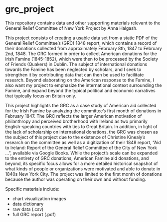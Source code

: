 # grc_project
This repository contains data and other supporting materials relevant to the General Relief Committee of New York Project by Anna Halgash.

This project consists of creating a usable data set from a static PDF of the General Relief Committee’s (GRC) 1848 report, which contains a record of their donations collected from approximately February 8th, 1847 to February 2nd, 1848. The GRC formed in order to collect American donations for the Irish Famine (1845-1852), which were then to be processed by the Society of Friends (Quakers) in Dublin. The subject of international donations towards the Famine has been neglected by scholars, and I seek to strengthen it by contributing data that can then be used to facilitate research. Beyond elaborating on the American response to the Famine, I also want my project to emphasize the international context surrounding the Famine, and expand beyond the typical political and economic narratives that typically focus on Britain only.

This project highlights the GRC as a case study of American aid collected for the Irish Famine by analyzing the committee’s first month of donations in February 1847. The GRC reflects the larger American motivation of philanthropy and perceived brotherhood with Ireland as two primarily English-speaking countries with ties to Great Britain. In addition, in light of the lack of scholarship on international donations, the GRC was chosen as the subject of this project due to the existence of Christine Kinealy’s research on the committee as well as a digitization of their 1848 report, “Aid to Ireland: Report of the General Relief Committee of the City of New York …”, available via Google Books. While the project’s scale can be expanded to the entirety of GRC donations, American Famine aid donations, and beyond, its specific focus allows for a more detailed historical snapshot of what kinds of people or organizations were motivated and able to donate in 1840s New York City. The project was limited to the first month of donations because the author was operating on their own and without funding.

Specific materials include:
* chart visualization images
* data dictionary
* raw data (.csv)
* full GRC report (.pdf)
